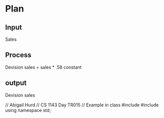 # Plan

## Input 
Sales

## Process
Devision sales = sales * .58 constant

## output 
Devision sales

// Abigail Hurd
// CS 1143 Day TR015
// Example in class 
#include #include using namespace std;
